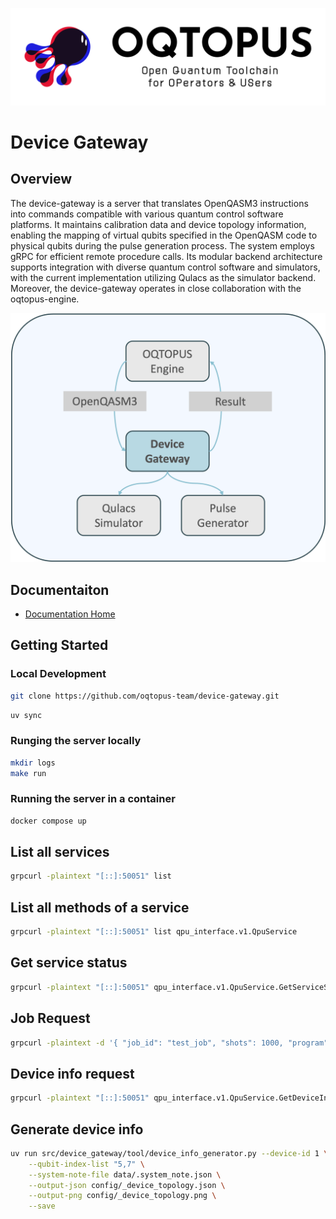 ![OQTOPUS](./docs/image/oqtopus_logo.png)

# Device Gateway

## Overview

The device-gateway is a server that translates OpenQASM3 instructions into commands compatible with various quantum control software platforms. It maintains calibration data and device topology information, enabling the mapping of virtual qubits specified in the OpenQASM code to physical qubits during the pulse generation process. The system employs gRPC for efficient remote procedure calls. Its modular backend architecture supports integration with diverse quantum control software and simulators, with the current implementation utilizing Qulacs as the simulator backend. Moreover, the device-gateway operates in close collaboration with the oqtopus-engine.

![Device Gateway](./docs/image/device_gateway.png)

## Documentaiton

- [Documentation Home](https://device-gateway.readthedocs.io/)

## Getting Started

### Local Development

```bash
git clone https://github.com/oqtopus-team/device-gateway.git
```

```bash
uv sync
```

### Runging the server locally

```bash
mkdir logs
make run
```

### Running the server in a container

```bash
docker compose up
```

## List all services

```bash
grpcurl -plaintext "[::]:50051" list
```

## List all methods of a service

```bash
grpcurl -plaintext "[::]:50051" list qpu_interface.v1.QpuService
```

## Get service status

```bash
grpcurl -plaintext "[::]:50051" qpu_interface.v1.QpuService.GetServiceStatus
```

## Job Request

```bash
grpcurl -plaintext -d '{ "job_id": "test_job", "shots": 1000, "program": "OPENQASM 3;include \"stdgates.inc\";qubit[2] q;bit[2] c;rz(1.5707963267948932) q[0];sx q[0];rz(1.5707963267948966) q[0];cx q[0], q[1];c[0] = measure q[0];c[1] = measure q[1];" }' "[::]:50051" qpu_interface.v1.QpuService.CallJob
```

## Device info request

```bash
grpcurl -plaintext "[::]:50051" qpu_interface.v1.QpuService.GetDeviceInfo
```

## Generate device info

```bash
uv run src/device_gateway/tool/device_info_generator.py --device-id 1 \
    --qubit-index-list "5,7" \
    --system-note-file data/.system_note.json \
    --output-json config/_device_topology.json \
    --output-png config/_device_topology.png \
    --save
```
